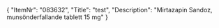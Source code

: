 {
  "ItemNr": "083632",
  "Title": "test",
  "Description": "Mirtazapin Sandoz, munsönderfallande tablett 15 mg"
}
